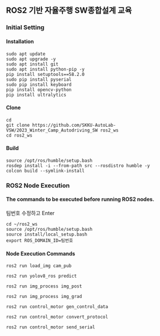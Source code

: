 ## ROS2 기반 자율주행 SW종합설계 교육

### Initial Setting

#### Installation
```
sudo apt update
sudo apt upgrade -y
sudo apt install git
sudo apt install python-pip -y
pip install setuptools==58.2.0
sudo pip install pyserial
sudo pip install keyboard
pip install opencv-python
pip install ultralytics
```
#### Clone
```
cd
git clone https://github.com/SKKU-AutoLab-VSW/2023_Winter_Camp_Autodriving_SW ros2_ws
cd ros2_ws
```

#### Build
```
source /opt/ros/humble/setup.bash
rosdep install -i --from-path src --rosdistro humble -y
colcon build --symlink-install
```


### ROS2 Node Execution

#### The commands to be executed before running ROS2 nodes.
팀번호 수정하고 Enter
```
cd ~/ros2_ws
source /opt/ros/humble/setup.bash
source install/local_setup.bash
export ROS_DOMAIN_ID=팀번호
```

#### Node Execution Commands
```
ros2 run load_img cam_pub
```
```
ros2 run yolov8_ros predict
```
```
ros2 run img_process img_post
```
```
ros2 run img_process img_grad
```
```
ros2 run control_motor gen_control_data
```
```
ros2 run control_motor convert_protocol
```
```
ros2 run control_motor send_serial 
```



